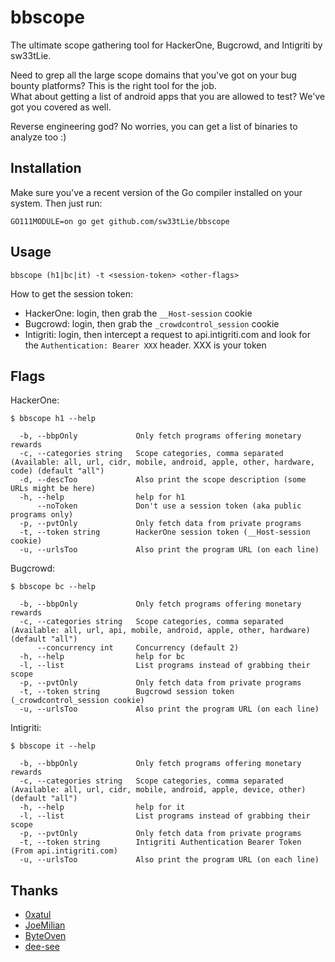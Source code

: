 # bbscope
The ultimate scope gathering tool for HackerOne, Bugcrowd, and Intigriti by sw33tLie.

Need to grep all the large scope domains that you've got on your bug bounty platforms? This is the right tool for the job.  
What about getting a list of android apps that you are allowed to test? We've got you covered as well.

Reverse engineering god? No worries, you can get a list of binaries to analyze too :)

## Installation
Make sure you've a recent version of the Go compiler installed on your system.
Then just run:
```
GO111MODULE=on go get github.com/sw33tLie/bbscope
```

## Usage
```
bbscope (h1|bc|it) -t <session-token> <other-flags>
```
How to get the session token:
- HackerOne: login, then grab the `__Host-session` cookie
- Bugcrowd: login, then grab the `_crowdcontrol_session` cookie
- Intigriti: login, then intercept a request to api.intigriti.com and look for the `Authentication: Bearer XXX` header. XXX is your token

## Flags

HackerOne:
```
$ bbscope h1 --help

  -b, --bbpOnly             Only fetch programs offering monetary rewards
  -c, --categories string   Scope categories, comma separated (Available: all, url, cidr, mobile, android, apple, other, hardware, code) (default "all")
  -d, --descToo             Also print the scope description (some URLs might be here)
  -h, --help                help for h1
      --noToken             Don't use a session token (aka public programs only)
  -p, --pvtOnly             Only fetch data from private programs
  -t, --token string        HackerOne session token (__Host-session cookie)
  -u, --urlsToo             Also print the program URL (on each line)
```
Bugcrowd:
```
$ bbscope bc --help

  -b, --bbpOnly             Only fetch programs offering monetary rewards
  -c, --categories string   Scope categories, comma separated (Available: all, url, api, mobile, android, apple, other, hardware) (default "all")
      --concurrency int     Concurrency (default 2)
  -h, --help                help for bc
  -l, --list                List programs instead of grabbing their scope
  -p, --pvtOnly             Only fetch data from private programs
  -t, --token string        Bugcrowd session token (_crowdcontrol_session cookie)
  -u, --urlsToo             Also print the program URL (on each line)
```

Intigriti:
```
$ bbscope it --help

  -b, --bbpOnly             Only fetch programs offering monetary rewards
  -c, --categories string   Scope categories, comma separated (Available: all, url, cidr, mobile, android, apple, device, other) (default "all")
  -h, --help                help for it
  -l, --list                List programs instead of grabbing their scope
  -p, --pvtOnly             Only fetch data from private programs
  -t, --token string        Intigriti Authentication Bearer Token (From api.intigriti.com)
  -u, --urlsToo             Also print the program URL (on each line)
```

## Thanks
- [0xatul](https://github.com/0xatul)
- [JoeMilian](https://github.com/JoeMilian)
- [ByteOven](https://github.com/ByteOven)
- [dee-see](https://gitlab.com/dee-see)
